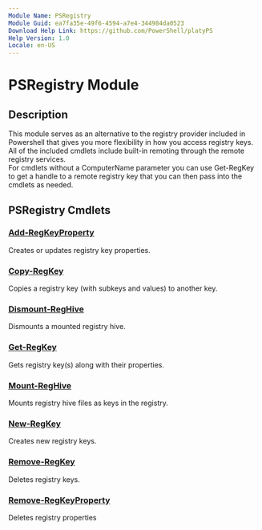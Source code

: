 ```yaml
---
Module Name: PSRegistry
Module Guid: ea7fa35e-49f6-4594-a7e4-344984da0523
Download Help Link: https://github.com/PowerShell/platyPS
Help Version: 1.0
Locale: en-US
---
```


# PSRegistry Module
## Description
This module serves as an alternative to the registry provider included in Powershell that gives you more flexibility in how you access registry keys.  
All of the included cmdlets include built-in remoting through the remote registry services.  
For cmdlets without a ComputerName parameter you can use Get-RegKey to get a handle to a remote registry key that you can then pass into the cmdlets as needed.

## PSRegistry Cmdlets
### [Add-RegKeyProperty](Add-RegKeyProperty.md)
Creates or updates registry key properties.

### [Copy-RegKey](Copy-RegKey.md)
Copies a registry key (with subkeys and values) to another key.

### [Dismount-RegHive](Dismount-RegHive.md)
Dismounts a mounted registry hive.

### [Get-RegKey](Get-RegKey.md)
Gets registry key(s) along with their properties.

### [Mount-RegHive](Mount-RegHive.md)
Mounts registry hive files as keys in the registry.

### [New-RegKey](New-RegKey.md)
Creates new registry keys.

### [Remove-RegKey](Remove-RegKey.md)
Deletes registry keys.

### [Remove-RegKeyProperty](Remove-RegKeyProperty.md)
Deletes registry properties

